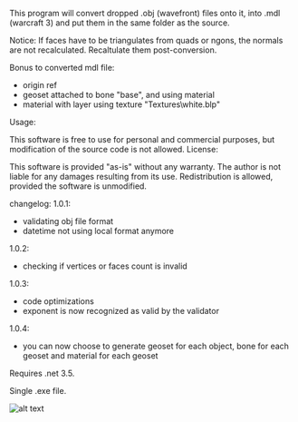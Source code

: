 This program will convert dropped .obj (wavefront) files onto it, into .mdl (warcraft 3) and put them in the same folder as the source.

Notice: If faces have to be triangulates from quads or ngons, the normals are not recalculated. Recaltulate them post-conversion.
     
Bonus to converted mdl file:
- origin ref
- geoset attached to bone "base", and using material
- material with layer using texture "Textures\white.blp"

Usage:

This software is free to use for personal and commercial
purposes, but modification of the source code is not allowed.
License:

This software is provided "as-is" without any warranty. The
author is not liable for any damages resulting from its use.
Redistribution is allowed, provided the software is unmodified.

changelog:
1.0.1:
- validating obj file format
- datetime not using local format anymore

1.0.2:
  - checking if vertices or faces count is invalid

1.0.3:
 - code optimizations
 - exponent is now recognized as valid by the validator

1.0.4:
- you can now choose to generate geoset for each object, bone for each geoset and material for each geoset


Requires .net 3.5.

Single .exe file.

![alt text](https://i.ibb.co/qM61dzr/Screenshot-2024-08-27-221956.png)
